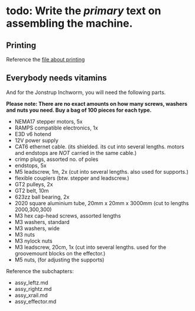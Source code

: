# todo: Write the _primary_ text on assembling the machine.

## Printing
Reference the [file about printing](/docs/printing.md) 

## Everybody needs vitamins
And for the Jonstrup Inchworm, you will need the following parts. 

**Please note: There are no exact amounts on how many screws, washers and nuts you need. Buy a bag of 100 pieces for each type.**

- NEMA17 stepper motors, 5x
- RAMPS compatible electronics, 1x
- E3D v6 hotend
- 12V power supply
- CAT6 ethernet cable. (its shielded. its cut into several lengths. motors and endstops are _NOT_ carried in the same cable.)
- crimp plugs, assorted no. of poles
- endstops, 5x
- M5 leadscrew, 1m, 2x (cut into several lengths. also used for supports.)
- flexible couplers (btw. stepper and leadscrew.)
- GT2 pulleys, 2x
- GT2 belt, 10m
- 623zz ball bearing, 2x
- 2020 square aluminium tube, 20mm x 20mm x 3000mm (cut to lengths 2000,300,300) 
- M3 hex cap-head screws, assorted lengths
- M3 washers, standard
- M3 washers, wide
- M3 nuts
- M3 nylock nuts
- M3 leadscrew, 20cm, 1x (cut into several lengths. used for the groovemount blocks on the effector.)
- M5 nuts, (for adjusting the supports)

Reference the subchapters:
- assy_leftz.md
- assy_rightz.md
- assy_xrail.md
- assy_effector.md


